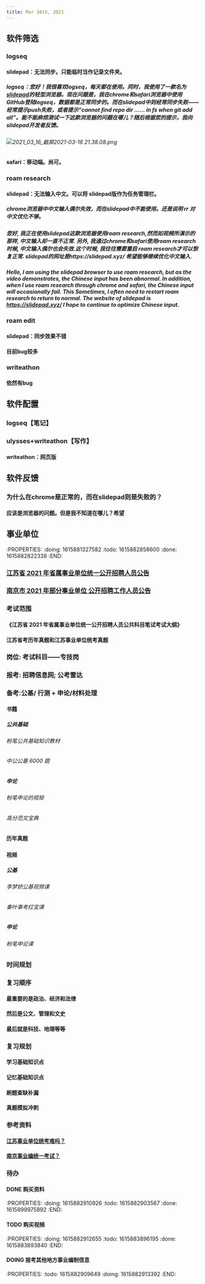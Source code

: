 ```yaml
---
title: Mar 16th, 2021
---
```


## 软件筛选
### logseq
#### slidepad：无法同步。只能临时当作记录文件夹。
##### logseq：您好！我很喜欢logseq，每天都在使用。同时，我使用了一款名为 [slidepad](https://slidepad.app/)的轻型浏览器。现在问题是，我在chrome和safari浏览器中使用GitHub登陆logseq，数据都是正常同步的。而在slidepad中则经常同步失败——经常提示push失败，或者提示“cannot find repo dir …… in fs when git add all”。能不能麻烦测试一下这款浏览器的问题在哪儿？随后根据您的提示，我向slidepad开发者反馈。
###### ![2021_03_16_截屏2021-03-16 21.38.08.png](https://cdn.logseq.com/%2F93885275-2911-4413-ad42-50e105250c9ad4507ff6-f039-4ea1-a716-f5993495218e2021_03_16_%E6%88%AA%E5%B1%8F2021-03-16%2021.38.08.png?Expires=4769501921&Signature=TxzKMD8tKmTyiH6ADv21lIpjenzqx7RL-Oygh-jVn394CCWOmXt2deHNU3QB7l3bSaTFDv7JJAEgxJZK7U4uPEcCi-ZivnoxQP9lYRIyQWn9KvAZWozUmcqhoS-m9bV7HjjLPgC2FptPFnf4Z-ZJiConsSeW898VqocLl3XpzDbtcjKsZ31FrbdxscP-58nPp4ZkqshlNs4NBG4QdbVLGWZ6-7vDlszkNQYCM8R87vGDqPRR6Tw0tJO9AuEl0sh6TiJLyQeo-Q2ZIVTK6Y99s0h25OHagTAM0nB-tVOozCpmN8FldNqMdHZ4IePSSbU86VcWf58fk-V8DfHx-ublug__&Key-Pair-Id=APKAJE5CCD6X7MP6PTEA)
#### safari：移动端。尚可。
### roam research
#### slidepad：无法输入中文。可以将 slidepad版作为任务管理栏。
##### chrome浏览器中中文输入偶尔失效，而在slidepad中不能使用。还是说明 rr 对中文优化不够。
##### 您好, 我正在使用slidepad这款浏览器使用roam research,然而如视频所演示的那样, 中文输入却一直不正常. 另外, 我通过chrome和safari使用roam research时候, 中文输入偶尔也会失效.这个时候, 我往往需要重启 roam research才可以恢复正常. slidepad的网址是https://slidepad.xyz/  希望能够继续优化中文输入.
##### Hello, I am using the slidepad browser to use roam research, but as the video demonstrates, the Chinese input has been abnormal. In addition, when I use roam research through chrome and safari, the Chinese input will occasionally fail. This Sometimes, I often need to restart roam research to return to normal. The website of slidepad is https://slidepad.xyz/ I hope to continue to optimize Chinese input.
### roam edit
#### slidepad：同步效果不错
#### 目前bug较多
### writeathon
#### 依然有bug
## 软件配置
### logseq【笔记】
### ulysses+writeathon【写作】
#### writeathon：网页版
## 软件反馈
### 为什么在chrome是正常的，而在slidepad则是失败的？
#### 应该是浏览器的问题。但是我不知道在哪儿？希望
## 事业单位
:PROPERTIES:
:doing: 1615881327582
:todo: 1615882858600
:done: 1615882822338
:END:
### [江苏省 2021 年省属事业单位统一公开招聘人员公告](http://jshrss.jiangsu.gov.cn/art/2021/3/4/art_81707_9686725.html)
### [南京市 2021 年部分事业单位 公开招聘工作人员公告](http://fcj.nanjing.gov.cn/dtxx/tzgg/202103/t20210309_2842656.html)
### 考试范围
#### 《江苏省 2021 年省属事业单位统一公开招聘人员公共科目笔试考试大纲》
#### 江苏省考历年真题和江苏事业单位统考真题
### 岗位: 考试科目——专技岗
### 报考: 招聘信息网; 公考雷达
### 备考:公基/ 行测 + 申论/材料处理
#### 书籍
##### 公共基础
###### 粉笔公共基础知识教材
###### 中公公基 6000 题
##### 申论
###### 粉笔申论的规矩
###### 高分范文宝典
#### 历年真题
#####
#### 视频
##### 公基
###### 李梦娇公基视频课
###### 秦叶事考红宝课
##### 申论
###### 粉笔申论课
### 时间规划
### 复习顺序
#### 最重要的是政治、经济和法律
#### 然后是公文、管理和文史
#### 最后就是科技、地理等等
### 复习规划
#### 学习基础知识点
#### 记忆基础知识点
#### 刷题查缺补漏
#### 真题模拟冲刺
### 参考资料
#### [江苏事业单位统考难吗？](https://zhuanlan.zhihu.com/p/105242336)
#### [南京事业编统一考试？](https://www.zhihu.com/question/57352659/answer/1770928912)
### 待办
#### DONE 购买资料
:PROPERTIES:
:doing: 1615882910926
:todo: 1615882903567
:done: 1615899975892
:END:
#### TODO 购买视频
:PROPERTIES:
:doing: 1615882912655
:todo: 1615883896195
:done: 1615883893840
:END:
#### DOING 报考其他地方事业编制信息
:PROPERTIES:
:todo: 1615882909649
:doing: 1615882913392
:END: